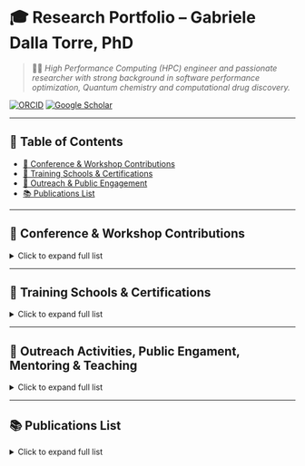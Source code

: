 # 🎓 Research Portfolio – Gabriele Dalla Torre, PhD

> 🧑‍🔬 *High Performance Computing (HPC) engineer and passionate researcher with strong background in software performance optimization,  Quantum chemistry and computational drug discovery.*


[![ORCID](https://img.shields.io/badge/ORCID-0000--0002--9652--9659-2d2d2d?logo=orcid&logoColor=white)](https://orcid.org/0000-0002-9652-9659)
[![Google Scholar](https://img.shields.io/badge/Google%20Scholar-Gabriele%20Dalla%20Torre-2d2d2d?logo=google-scholar&logoColor=white)](https://scholar.google.com/citations?user=a4aK7K4AAAAJ&hl=en)

---

## 📑 Table of Contents

- [📢 Conference & Workshop Contributions](#-conference--workshop-contributions)
- [🏫 Training Schools & Certifications](#-training-schools)
- [👥 Outreach & Public Engagement](#-outreach-activities)
- [📚 Publications List](#-publications-list)

---

## 📢 Conference & Workshop Contributions

<details>
<summary>Click to expand full list</summary>

### 🎤 Oral and Poster Presentations

- **1st ITN Annual Workshop** — Paris, France &nbsp;&nbsp;  📅 *18/07/2016 – 21/07/2016*
  - 🗣️ *Oral*: Computational approach to Al(III) chelation therapy: insights from computational chemistry  
  - 🖼️ *Poster*: Computational approach to Al(III) chelation therapy: insights from computational chemistry

- **ITN Mid-Term Meeting** — Madrid, Spain &nbsp;&nbsp; 📅 *16/12/2016*
  - 🗣️ *Oral*: Aluminum biochemistry  
  - 🖼️ *Poster*: Theoretical approach to aluminum biochemistry: a computational approach

- **12th Keele’s Meeting on Aluminum** — Vancouver, Canada &nbsp;&nbsp;  📅 *04/03/2017 – 08/03/2017*
  - 🖼️ *Poster*: Characterization of Substituent Effects and Binding Features of different Al(III)-Chelator Complexes  
  - 🏆  ***Metallomics Poster Prize***

- **Invited Talk** — Workshop on Computational Studies in Biology, University of Cagliari, Italy &nbsp;&nbsp;  📅 *03/04/2017*
  - 🗣️ Theoretical approach to aluminum chelation therapy: characterization of the Al(III)-Ligand binding features

- **TheoBio17 – 8th Theoretical Biophysics Symposium** — Donostia, Spain &nbsp;&nbsp; 📅 *26/06/2017 – 30/06/2017*
  - 🗣️ *Oral*: Computational approach to Aluminum biochemistry  
  - 🖼️ *Poster*: Aluminum, a walk on part in the war or a lead role in a cage?

- **2nd ITN Annual Workshop** — Katholieke Universiteit Leuven, Belgium &nbsp;&nbsp; 📅 *16/07/2017 – 19/07/2017*
  - 🗣️ *Oral*: Computational approach to Aluminum biochemistry  
  - 🖼️ *Poster*: Aluminum, a walk on part in the war or a lead role in a cage?

- **11th European Conference on Theoretical and Computational Chemistry (EUCO)** — Barcelona, Spain &nbsp;&nbsp; 📅 *04/09/2017 – 07/09/2017*
  - 🖼️ *Poster*: The Dark Side of aluminium chelation therapy: characterization of Al(III)-ligand binding features

- **16th International Congress of Quantum Chemistry (ICQC)** — Menton, France &nbsp;&nbsp; 📅 *18/06/2018 – 23/06/2018*
  - 🖼️ *Poster*: Towards new and reliable Al(III) chelating agents

- **3rd ITN Annual Workshop** — University of Pisa &nbsp;&nbsp; 📅 *23/07/2018 – 25/07/2018*
  - 🗣️ *Oral*: Computational approach to Aluminum biochemistry and development of new chelation strategies  
  - 🖼️ *Poster*: Aluminum: a mysterious metal ion

- **14th EuroBIC – European Biological Inorganic Chemistry Conference** — Birmingham, United Kingdom &nbsp;&nbsp; 📅 *26/08/2018 – 30/08/2018*
  - 🖼️ *Poster*: Computational approach to Al(III) chelation therapy

- **3rd DynIon Meeting (FOR2518)** — Göttingen, Germany &nbsp;&nbsp; 📅 *14/06/2019*
  - 🗣️ *Oral*: Molecular simulation studies on ClC proteins

- **INM & ICS Retreat** — Forschungszentrum Jülich, Germany &nbsp;&nbsp; 📅 *25/06/2019 – 25/06/2019*
  - 🖼️ *Poster*: Structural basis of the selectivity towards nitrate and chloride across the CLC-exchangers superfamily

- **CECAM Workshop on Enhanced Sampling** — Lugano, Switzerland &nbsp;&nbsp; 📅 *25/07/2019 – 27/07/2019*
  - 🖼️ *Poster*: Addressing the molecular mechanism(s) of CLC-type exchangers using large scale molecular dynamics simulations

- **DCTC 2019 – Italian Chemical Society** — Rende, Italy &nbsp;&nbsp; 📅 *19/09/2019 – 20/09/2019*
  - 🖼️ *Poster*: Selectivity for nitrate and chloride across CLC-superfamily exchangers: an MD study

- **German Workshop on Structural Prediction of Membrane Proteins** — Forschungszentrum Jülich, Germany &nbsp;&nbsp; 📅 *26/11/2019 – 27/11/2019*
  - 🖼️ *Poster*: Selectivity of CLC-exchangers for nitrate: A molecular simulations study

- **21st European User Group Meeting, Schrodinger Inc.** — Lisbon, Portugal &nbsp;&nbsp; 📅 *03/05/2023 – 05/05/2023*
  - 🧑‍💼*Attended as representative of the Drug Discovery Unit*

</details>

---

## 🏫 Training Schools & Certifications

<details>
<summary>Click to expand full list</summary>

### 🧪 Training Schools

- **Doctorate Core Course** — Universidad Autónoma de Madrid, Madrid, Spain  
  📅 *28/09/2015 – 09/10/2015*

- **School on Parallel Computing** — University of Barcelona & Barcelona Supercomputing Center, Barcelona, Spain  
  📅 *25/01/2016 – 31/01/2016*

- **Tutorial on ADF** — University of Groningen & SCM, Amsterdam, Netherlands  
  📅 *26/04/2016 – 02/05/2016*

- **Short Course: “The Chemical Bond”** — Prof. Gernot Frenking, Donostia International Physics Centre, Donostia, Spain  
  📅 *05/02/2016 – 28/03/2016*

- **Short Course: “New Tools for Chemical Bond Analysis”** — Dr. Eduard Matito, Donostia International Physics Centre, Donostia, Spain  
  📅 *02/06/2016 – 28/06/2016*

- **Dynapeutics International Summer School** — Donostia International Physics Centre, Donostia, Spain  
  📅 *26/09/2016 – 30/09/2016*  
  🖼️ *Poster contribution*

- **SHARC Tutorial** — University of Vienna, Vienna, Austria  
  📅 *03/10/2016 – 07/10/2016*

- **School on Scientific Visualization** — Cineca, Rome, Italy  
  📅 *16/01/2017 – 20/01/2017*

- **School on Open Cloud Science** — University of Perugia, Perugia, Italy  
  📅 *01/06/2017 – 07/06/2017*

- **Course on Project Management** — Katholieke Universiteit Leuven, Leuven, Belgium  
  📅 *19/07/2017 – 21/07/2017*

- **Theoretical Methods in Quantum Chemistry** — Zaragoza Scientific Center for Advanced Modeling & University of Toulouse, Zaragoza, Spain  
  📅 *02/10/2017 – 05/10/2017*

- **Introduction to Parallel Programming with MPI and OpenMP** — Forschungszentrum Jülich, Jülich, Germany  
  📅 *12/08/2019 – 16/08/2019*

- **Dynapeutics2 International Summer School** — Donostia International Physics Centre, Donostia, Spain  
  📅 *30/09/2019 – 04/10/2019*

---

### 📜 Certifications

- **Quantum Computing Professional** — UK National Quantum Computing Centre (NQCC), online  
  📅 *Ongoing*   

- **Python Programming Masterclass** — Udemy, online  
  📅 *Ongoing*  


</details>

---

## 👥 Outreach Activities, Public Engament, Mentoring & Teaching

<details>
<summary>Click to expand full list</summary>


### 🧑 Outreach & Public Engagement

- **Thesis Co-Supervisor**  
  👩‍🔬 BSc student in Chemistry, University of the Basque Country  
  **Dissertation project in Quantum chemistry applied to drug discovery**  
  📅 *01/2016 – 07/2016*  

- **“Meet the Prof” Event with Nobel Laureates (Prof. Dudley R. Herschbach)**  
  📍 Passion for Knowledge Festival, Donostia, Spain  
  📅 *26/09/2016 – 01/10/2016*

- **Invited Article for General Audience**  
  📄 *The dark side of Al(III) chelation therapy: a new computational hope*  
  📅 *28/10/2016*  
  🔗 [MappingIgnorance.org](https://mappingignorance.org/2016/10/28/dark-side-aliii-chelation-therapy-new-computational-hope/)

- **7th Encuentro “Vidas Cientificas” Career Fair** — Eureka! Science Museum, Donostia, Spain  
  📅 *23/10/2017*  
  🗣️🖼️  *Oral & Poster contributions*

- **Mentoring**  
  👩‍🔬 PhD student in Physics, Forschungszentrum Jülich  
  **Dissertation project in enhanced sampling molecular dynamics calculations**  
  📅 *03/2019 – 01/2020*  

- **9th Encuentro “Vidas Cientificas” Career Fair** — Eureka! Science Museum, Donostia, Spain  
  📅 *05/11/2019*  
  🖼️ *Poster contribution*

- **Teaching: "Introduction to HPC and Computational Drug Discovery"**  
  👩‍🔬 Postgraduate short course for medicinal chemists — University of Dundee  
  📅 *01/2025 – ongoing*

</details>

---

## 📚 Publications List

<details>
<summary>Click to expand full list</summary>

### 🧾 Peer-Reviewed Articles

1. **Dalla Torre G**, Mujika JI, Formoso E, Matito E, Ramos MJ, Lopez X.  
   *Tuning the affinity of catechols and salicylic acids toward Al(III): characterization of Al-chelator interactions.*  
   Dalton Trans. **2018**, *47*.  
   🏆 ***Front cover article***

2. Mujika JI, **Dalla Torre G**, Formoso E, Grande-Atzazi R, Grabowski SJ, Exley C, Lopez X.  
   *Aluminum’s preferential binding site in proteins: side chains of amino acids versus backbone interactions.*  
   J. Inorg. Biochem. **2018**, *181* 111.

3. Mujika JI, **Dalla Torre G**, Lopez X.  
   *Aluminum and Fenton reaction: How can the reaction be modulated by speciation?*  
   Phys. Chem. Chem. Phys. **2018**, *20* 16256.

4. Mujika JI, **Dalla Torre G**, Lachowicz JI, Lopez X.  
   *Design of new efficient chelators of aluminum based on Mimosine-containing peptides.*  
   RSC Adv. **2019**, *9*.

5. **Dalla Torre G**, Mujika JI, Lachowicz JI, Ramos MJ, Lopez X.  
   *The interaction of aluminum with catechol-based neurotransmitters: Can these species contribute to neurodegeneration?*  
   Dalton Trans. **2019**, *48*(18).

6. Lachowicz JI, **Dalla Torre G**, et al.  
   *Metal self-assembly mimosine peptides with enhanced antimicrobial activity.*  
   Dalton Trans. **2020**, *49*.

7. Lachowicz JI, Todde D, Aberamchuk K, **Dalla Torre G**, et al.  
   *Kojic acid derivatives as double face sensors for metal and phosphate ions.*  
   J. Inorg. Biochem. **2021**, *111*.

8. Lachowicz JI, Pichini G, Piludu M, Fais S, **Dalla Torre G**, et al.  
   *Thymosin β4 is an endogenous iron chelator and molecular switcher of ferroptosis.*  
   Int J Mol Sci. **2022**; *23*(1).

9. Lachowicz JI, Mateddu A, Coni P, Caltagirone C, **Dalla Torre G**, et al.  
   *Mechanism of DNA binding and in vitro activity of iron(III) and aluminum(III) complexes.*  
   Dalton Trans. **2022** *51*(16).

10. Pinzi L, Conze C, Bisi N, **Dalla Torre G**, et al.   
    *Quantitative live cell imaging of a tauopathy model enables the identification of a polypharmacological drug candidate that restores physiological microtubule interaction*  
    Nature Communications **2024** *15*(1).

### 🧪 In Preparation

- **Dalla Torre G**, Lopez X, Ramos MJ.  
  *Benchmarking the performance of exchange-correlation functionals and semiempirical methods in predicting Al(III)-ligand binding free energies.*

</details>

